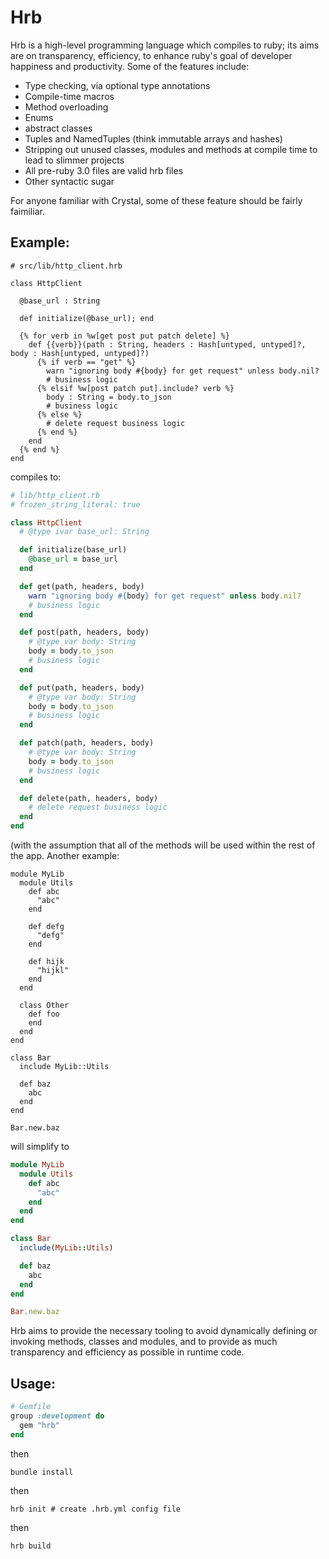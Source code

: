 # Hrb

Hrb is a high-level programming language which compiles to ruby; its aims are on transparency,
efficiency, to enhance ruby's goal of developer happiness and productivity. Some of the features include:

- Type checking, via optional type annotations
- Compile-time macros
- Method overloading
- Enums
- abstract classes
- Tuples and NamedTuples (think immutable arrays and hashes)
- Stripping out unused classes, modules and methods at compile time to lead to slimmer projects
- All pre-ruby 3.0 files are valid hrb files
- Other syntactic sugar

For anyone familiar with Crystal, some of these feature should be fairly faimiliar.

## Example:

```crystal
# src/lib/http_client.hrb

class HttpClient

  @base_url : String

  def initialize(@base_url); end

  {% for verb in %w[get post put patch delete] %}
    def {{verb}}(path : String, headers : Hash[untyped, untyped]?, body : Hash[untyped, untyped]?)
      {% if verb == "get" %}
        warn "ignoring body #{body} for get request" unless body.nil?
        # business logic
      {% elsif %w[post patch put].include? verb %}
        body : String = body.to_json
        # business logic
      {% else %}
        # delete request business logic
      {% end %}
    end
  {% end %}
end
```

compiles to:

```ruby
# lib/http_client.rb
# frozen_string_literal: true

class HttpClient
  # @type ivar base_url: String

  def initialize(base_url)
    @base_url = base_url
  end

  def get(path, headers, body)
    warn "ignoring body #{body} for get request" unless body.nil?
    # business logic
  end

  def post(path, headers, body)
    # @type var body: String
    body = body.to_json
    # business logic
  end

  def put(path, headers, body)
    # @type var body: String
    body = body.to_json
    # business logic
  end

  def patch(path, headers, body)
    # @type var body: String
    body = body.to_json
    # business logic
  end

  def delete(path, headers, body)
    # delete request business logic
  end
end
```

(with the assumption that all of the methods will be used within the rest of the app. Another
example:

```crystal
module MyLib
  module Utils
    def abc
      "abc"
    end

    def defg
      "defg"
    end

    def hijk
      "hijkl"
    end
  end

  class Other
    def foo
    end
  end
end

class Bar
  include MyLib::Utils

  def baz
    abc
  end
end

Bar.new.baz
```

will simplify to

```ruby
module MyLib
  module Utils
    def abc
      "abc"
    end
  end
end

class Bar
  include(MyLib::Utils)

  def baz
    abc
  end
end

Bar.new.baz
```

Hrb aims to provide the necessary tooling to avoid dynamically defining or invoking methods, classes
and modules, and to provide as much transparency and efficiency as possible in runtime code.

## Usage:

```ruby
# Gemfile
group :development do
  gem "hrb"
end
```

then

`bundle install`

then

`hrb init # create .hrb.yml config file`

then

`hrb build`

